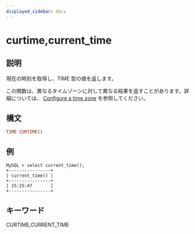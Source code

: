 ```yaml
---
displayed_sidebar: docs
---
```


# curtime,current_time

## 説明

現在の時刻を取得し、TIME 型の値を返します。

この関数は、異なるタイムゾーンに対して異なる結果を返すことがあります。詳細については、 [Configure a time zone](../../../administration/timezone.md) を参照してください。

## 構文

```Haskell
TIME CURTIME()
```

## 例

```Plain Text
MySQL > select current_time();
+----------------+
| current_time() |
+----------------+
| 15:25:47       |
+----------------+
```

## キーワード

CURTIME,CURRENT_TIME